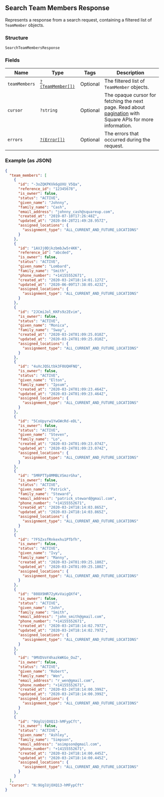 ## Search Team Members Response

Represents a response from a search request, containing a filtered list of `TeamMember` objects.

### Structure

`SearchTeamMembersResponse`

### Fields

| Name | Type | Tags | Description |
|  --- | --- | --- | --- |
| `teamMembers` | [`?(TeamMember[])`](/doc/models/team-member.md) | Optional | The filtered list of `TeamMember` objects. |
| `cursor` | `?string` | Optional | The opaque cursor for fetching the next page. Read about<br>[pagination](https://developer.squareup.com/docs/docs/working-with-apis/pagination) with Square APIs for more information. |
| `errors` | [`?(Error[])`](/doc/models/error.md) | Optional | The errors that occurred during the request. |

### Example (as JSON)

```json
{
  "team_members": [
    {
      "id": "-3oZQKPKVk6gUXU_V5Qa",
      "reference_id": "12345678",
      "is_owner": false,
      "status": "ACTIVE",
      "given_name": "Johnny",
      "family_name": "Cash",
      "email_address": "johnny_cash@squareup.com",
      "created_at": "2019-07-10T17:26:48Z",
      "updated_at": "2020-04-28T21:49:28.957Z",
      "assigned_locations": {
        "assignment_type": "ALL_CURRENT_AND_FUTURE_LOCATIONS"
      }
    },
    {
      "id": "1AVJj0DjkzbmbJw5r4KK",
      "reference_id": "abcded",
      "is_owner": false,
      "status": "ACTIVE",
      "given_name": "Lombard",
      "family_name": "Smith",
      "phone_number": "+14155552671",
      "created_at": "2020-03-24T18:14:01.127Z",
      "updated_at": "2020-06-09T17:38:05.423Z",
      "assigned_locations": {
        "assignment_type": "ALL_CURRENT_AND_FUTURE_LOCATIONS"
      }
    },
    {
      "id": "2JCmiJol_KKFs9z2Evim",
      "is_owner": false,
      "status": "ACTIVE",
      "given_name": "Monica",
      "family_name": "Sway",
      "created_at": "2020-03-24T01:09:25.010Z",
      "updated_at": "2020-03-24T01:09:25.010Z",
      "assigned_locations": {
        "assignment_type": "ALL_CURRENT_AND_FUTURE_LOCATIONS"
      }
    },
    {
      "id": "4uXcJQSLtbk3F0UQHFNQ",
      "is_owner": false,
      "status": "ACTIVE",
      "given_name": "Elton",
      "family_name": "Ipsum",
      "created_at": "2020-03-24T01:09:23.464Z",
      "updated_at": "2020-03-24T01:09:23.464Z",
      "assigned_locations": {
        "assignment_type": "ALL_CURRENT_AND_FUTURE_LOCATIONS"
      }
    },
    {
      "id": "5CoUpyrw1YwGWcRd-eDL",
      "is_owner": false,
      "status": "ACTIVE",
      "given_name": "Steven",
      "family_name": "Lo",
      "created_at": "2020-03-24T01:09:23.074Z",
      "updated_at": "2020-03-24T01:09:23.074Z",
      "assigned_locations": {
        "assignment_type": "ALL_CURRENT_AND_FUTURE_LOCATIONS"
      }
    },
    {
      "id": "5MRPTTp8MMBLVSmzrGha",
      "is_owner": false,
      "status": "ACTIVE",
      "given_name": "Patrick",
      "family_name": "Steward",
      "email_address": "patrick_steward@gmail.com",
      "phone_number": "+14155552671",
      "created_at": "2020-03-24T18:14:03.865Z",
      "updated_at": "2020-03-24T18:14:03.865Z",
      "assigned_locations": {
        "assignment_type": "ALL_CURRENT_AND_FUTURE_LOCATIONS"
      }
    },
    {
      "id": "7F5ZxsfRnkexhu1PTbfh",
      "is_owner": false,
      "status": "ACTIVE",
      "given_name": "Ivy",
      "family_name": "Manny",
      "created_at": "2020-03-24T01:09:25.180Z",
      "updated_at": "2020-03-24T01:09:25.180Z",
      "assigned_locations": {
        "assignment_type": "ALL_CURRENT_AND_FUTURE_LOCATIONS"
      }
    },
    {
      "id": "808X9HR72yKvVaigQXf4",
      "is_owner": false,
      "status": "ACTIVE",
      "given_name": "John",
      "family_name": "Smith",
      "email_address": "john_smith@gmail.com",
      "phone_number": "+14155552671",
      "created_at": "2020-03-24T18:14:02.797Z",
      "updated_at": "2020-03-24T18:14:02.797Z",
      "assigned_locations": {
        "assignment_type": "ALL_CURRENT_AND_FUTURE_LOCATIONS"
      }
    },
    {
      "id": "9MVDVoY4hazkWKGo_OuZ",
      "is_owner": false,
      "status": "ACTIVE",
      "given_name": "Robert",
      "family_name": "Wen",
      "email_address": "r_wen@gmail.com",
      "phone_number": "+14155552671",
      "created_at": "2020-03-24T18:14:00.399Z",
      "updated_at": "2020-03-24T18:14:00.399Z",
      "assigned_locations": {
        "assignment_type": "ALL_CURRENT_AND_FUTURE_LOCATIONS"
      }
    },
    {
      "id": "9UglUjOXQ13-hMFypCft",
      "is_owner": false,
      "status": "ACTIVE",
      "given_name": "Ashley",
      "family_name": "Simpson",
      "email_address": "asimpson@gmail.com",
      "phone_number": "+14155552671",
      "created_at": "2020-03-24T18:14:00.445Z",
      "updated_at": "2020-03-24T18:14:00.445Z",
      "assigned_locations": {
        "assignment_type": "ALL_CURRENT_AND_FUTURE_LOCATIONS"
      }
    }
  ],
  "cursor": "N:9UglUjOXQ13-hMFypCft"
}
```

